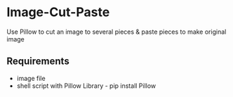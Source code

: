 # Image-Cut-Paste
Use Pillow to cut an image to several pieces &amp;  paste pieces to make original image

## Requirements

* image file
* shell script with Pillow Library - pip install Pillow
